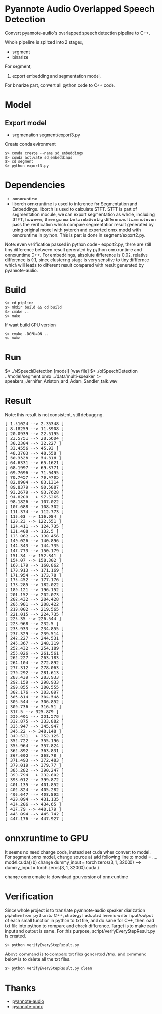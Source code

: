 # Pyannote Audio Overlapped Speech Detection

Convert pyannote-audio's overlapped speech detection pipeline to C++.

Whole pipeline is splitted into 2 stages,
- segment
- binarize

For segment,
1. export embedding and segmentation model,

For binarize part, convert all python code to C++ code.

# Model 

## Export model
- segmenation
segment/export3.py

Create conda evironment
```
$> conda create --name sd_embeddings
$> conda activate sd_embeddings
$> cd segment
$> python export3.py
```

# Dependencies
- onnxruntime
- liborch
onnxruntime is used to inference for Segmentation and Embeddings. 
liborch is used to calculate STFT. STFT is part of segmentation module, we can export segmentation as whole, including STFT, however, 
there gonna be to relative big difference. It cannot even pass the verification which compare segmentation result generated by using
original model with pytorch and exported onnx model with onnxruntime in python. This is part is done in segment/export2.py.

Note: even verification passed in python code - export2.py, there are still tiny difference between result gererated by python onnxruntime 
and onnxruntime C++. For embeddings, absolute difference is 0.02. relative difference is 0.1, since clustering stage is very senstive 
to tiny difffernce which will leads to different result compared with result generated by pyannote-audio.

# Build

```
$> cd pipline
$> mkdir build && cd build
$> cmake ..
$> make
```
If want build GPU version
```
$> cmake -DGPU=ON ..
$> make
```

# Run
$> ./olSpeechDetection [model] [wav file] 
$> ./olSpeechDetection ../model/segment.onnx ../data/multi-speaker_4-speakers_Jennifer_Aniston_and_Adam_Sandler_talk.wav

# Result
Note: this result is not consistent, still debugging.
<pre>
[ 1.51024 --> 2.36348 ]
[ 8.18259 --> 11.3908 ]
[ 20.0939 --> 22.6195 ]
[ 23.5751 --> 28.6604 ]
[ 30.2304 --> 32.227 ]
[ 33.4556 --> 45.93 ]
[ 48.3703 --> 48.558 ]
[ 50.3328 --> 54.616 ]
[ 64.6331 --> 65.1621 ]
[ 68.1997 --> 69.3771 ]
[ 69.7696 --> 71.0495 ]
[ 78.7457 --> 79.4795 ]
[ 82.0904 --> 83.1314 ]
[ 89.8379 --> 90.5887 ]
[ 93.2679 --> 93.7628 ]
[ 94.8208 --> 97.6365 ]
[ 98.1826 --> 107.022 ]
[ 107.688 --> 108.302 ]
[ 111.374 --> 112.773 ]
[ 116.63 --> 116.954 ]
[ 120.23 --> 122.551 ]
[ 124.411 --> 124.735 ]
[ 131.408 --> 132.5 ]
[ 135.862 --> 138.456 ]
[ 140.026 --> 140.896 ]
[ 144.343 --> 144.735 ]
[ 147.773 --> 150.179 ]
[ 151.34 --> 152.841 ]
[ 154.07 --> 158.302 ]
[ 160.179 --> 160.862 ]
[ 170.913 --> 171.169 ]
[ 171.954 --> 173.78 ]
[ 175.452 --> 177.176 ]
[ 178.285 --> 182.022 ]
[ 189.121 --> 196.152 ]
[ 201.152 --> 202.073 ]
[ 202.432 --> 204.428 ]
[ 205.981 --> 208.422 ]
[ 219.002 --> 219.565 ]
[ 221.015 --> 224.735 ]
[ 225.35 --> 226.544 ]
[ 228.968 --> 232.5 ]
[ 233.933 --> 234.855 ]
[ 237.329 --> 239.514 ]
[ 242.227 --> 244.531 ]
[ 245.367 --> 248.319 ]
[ 252.432 --> 254.189 ]
[ 255.026 --> 261.561 ]
[ 262.227 --> 263.183 ]
[ 264.104 --> 272.892 ]
[ 277.312 --> 278.063 ]
[ 279.292 --> 281.613 ]
[ 283.439 --> 283.933 ]
[ 292.159 --> 298.933 ]
[ 299.855 --> 300.555 ]
[ 302.176 --> 303.097 ]
[ 303.814 --> 304.548 ]
[ 306.544 --> 306.852 ]
[ 309.736 --> 316.51 ]
[ 317.5 --> 325.879 ]
[ 330.401 --> 331.578 ]
[ 332.875 --> 333.882 ]
[ 335.947 --> 345.947 ]
[ 346.22 --> 348.148 ]
[ 349.531 --> 352.125 ]
[ 352.722 --> 355.196 ]
[ 355.964 --> 357.824 ]
[ 362.892 --> 363.831 ]
[ 367.602 --> 368.78 ]
[ 371.493 --> 372.483 ]
[ 379.019 --> 379.77 ]
[ 385.282 --> 390.247 ]
[ 390.794 --> 392.602 ]
[ 398.012 --> 399.872 ]
[ 401.135 --> 401.852 ]
[ 402.824 --> 405.282 ]
[ 406.647 --> 408.592 ]
[ 420.094 --> 431.135 ]
[ 434.206 --> 434.65 ]
[ 437.79 --> 440.179 ]
[ 445.094 --> 445.742 ]
[ 447.176 --> 447.927 ]
</pre>

# onnxruntime to GPU
It seems no need change code, instead set cuda when convert to model. For segment.onnx model, change source 
a) add following line to model = ....
model.cuda() 
b) change 
dummy_input = torch.zeros(3, 1, 32000)
-->
dummy_input = torch.zeros(3, 1, 32000).cuda()

change onnx.cmake to download gpu version of onnxruntime

# Verification
Since whole project is to translate pyannote-audio speaker diarization pipleline from python to C++, strategy I adopted here is 
write input/output of each small function in python to txt file, and do same for C++, then load txt file into python to compare 
and check difference. Target is to make each input and output is same.
For this purpose, script/verifyEveryStepResult.py is created.
``` bash
$> python verifyEveryStepResult.py
```
Above command is to compare txt files generated /tmp. and command below is to delete all the txt files.
``` bash
$> python verifyEveryStepResult.py clean
```

# Thanks

- [pyannote-audio](https://github.com/pyannote/pyannote-audio)
- [pyannote-onnx](https://github.com/pengzhendong/pyannote-onnx)

